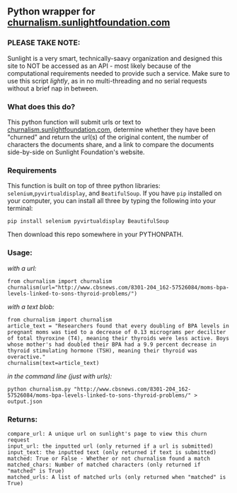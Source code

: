 ## Python wrapper for [churnalism.sunlightfoundation.com](http://churnalism.sunlightfoundation.com/)

### PLEASE TAKE NOTE:
Sunlight is a very smart, technically-saavy organization and designed this site to NOT be accessed as an API - most likely because of the computational requirements needed to provide such a service.  Make sure to use this script _lightly_, as in no multi-threading and no serial requests without a brief nap in between.

### What does this do?

This python function will submit urls or text to [churnalism.sunlightfoundation.com](http://churnalism.sunlightfoundation.com/), determine whether they have been "churned" and return the url(s) of the original content, the number of characters the documents share, and a link to compare the documents side-by-side on Sunlight Foundation's website.

### Requirements
This function is built on top of three python libraries: `selenium`,`pyvirtualdisplay`, and `BeatifulSoup`.  If you have `pip` installed on your computer, you can install all three by typing the following into your terminal:
```
pip install selenium pyvirtualdisplay BeautifulSoup
```
Then download this repo somewhere in your PYTHONPATH.
### Usage:

_with a url:_
```
from churnalism import churnalism
churnalism(url="http://www.cbsnews.com/8301-204_162-57526084/moms-bpa-levels-linked-to-sons-thyroid-problems/")
```

_with a text blob:_
```
from churnalism import churnalism
article_text = "Researchers found that every doubling of BPA levels in pregnant moms was tied to a decrease of 0.13 micrograms per deciliter of total thyroxine (T4), meaning their thyroids were less active. Boys whose mother's had doubled their BPA had a 9.9 percent decrease in thyroid stimulating hormone (TSH), meaning their thyroid was overactive."
churnalism(text=article_text)
```

_in the command line (just with urls):_
```
python churnalism.py "http://www.cbsnews.com/8301-204_162-57526084/moms-bpa-levels-linked-to-sons-thyroid-problems/" > output.json
```

### Returns:
```
compare_url: A unique url on sunlight's page to view this churn request
input_url: the inputted url (only returned if a url is submitted)
input_text: the inputted text (only returned if text is submitted)
matched: True or False - Whether or not churnalism found a match
matched_chars: Number of matched characters (only returned if "matched" is True)
matched_urls: A list of matched urls (only returned when "matched" is True)
```
